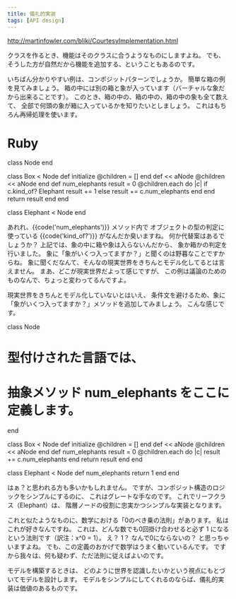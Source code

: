 ```yaml
---
title: 儀礼的実装
tags: [API design]
---
```


http://martinfowler.com/bliki/CourtesyImplementation.html

クラスを作るとき、機能はそのクラスに合うようなものにしますよね。
でも、そうした方が自然だから機能を追加する、ということもあるのです。

いちばん分かりやすい例は、コンポジットパターンでしょうか。
簡単な箱の例を見てみましょう。
箱の中には別の箱と象が入っています（バーチャルな象だから出来ることです）。
このとき、箱の中の、箱の中の、箱の中の象も全て数えて、
全部で何頭の象が箱に入っているかを知りたいとしましょう。
これはもちろん再帰処理を使います。

 # Ruby
 class Node
 end
 
 class Box < Node
   def initialize 
     @children = []
   end
   def << aNode
     @children << aNode
   end
   def num_elephants
     result = 0
     @children.each do |c|
       if c.kind_of? Elephant
         result += 1
       else
         result += c.num_elephants
       end
     end
     return result
   end
 end
 
 class Elephant < Node
 end

あれれ、{{code('num_elephants')}} メソッド内で
オブジェクトの型の判定に使っている {{code('kind_of?')}} がなんだか臭いますね。
何か代替案はあるでしょうか？
上記では、象の中に箱や象は入らないんだから、
象か箱かの判定を行いました。
象に「象がいくつ入ってますか？」と聞くのは野暮なことですからね。
象に聞くだなんて、そんなの現実世界をきちんとモデル化してるとは言えません。
まあ、どこが現実世界だよって感じですが、
この例は議論のためのものなんで、ちょっと変わってるんですよ。

現実世界をきちんとモデル化していないとはいえ、
条件文を避けるため、象に「象がいくつ入ってますか？」メソッドを追加してみましょう。
こんな感じです。

 class Node
   # 型付けされた言語では、
   # 抽象メソッド num_elephants をここに定義します。
 end
 
 class Box < Node
   def initialize 
     @children = []
   end
   def << aNode
       @children << aNode
   end
   def num_elephants
     result = 0
     @children.each do |c|
       result += c.num_elephants
     end
     return result
   end
 end
 
 class Elephant < Node
   def num_elephants
     return 1
   end
 end


はぁ？と思われる方も多いかもしれません。
ですが、コンポジット構造のロジックをシンプルにするのに、
これはグレートな手なのです。
これでリーフクラス（Elephant）は、
階層ノードの役割に忠実かつシンプルな実装となります。

これと似たようなものに、数学における「0のべき乗の法則」があります。
私はこれが好きなんですね。
これは、どんな数でも0回掛け合わせると必ず 1 になるという法則です（訳注：x^0 = 1）。
え？ 1？ なんで0にならないの？ と思っちゃいますよね。
でも、この定義のおかげで数学はうまく動いているんです。
ですから我々は、何も疑わず、ただ法則に従えばよいのです。

モデルを構築するときは、
どのように世界を認識したいかという視点にもとづいてモデルを設計します。
モデルをシンプルにしてくれるのならば、儀礼的実装は価値のあるものです。

